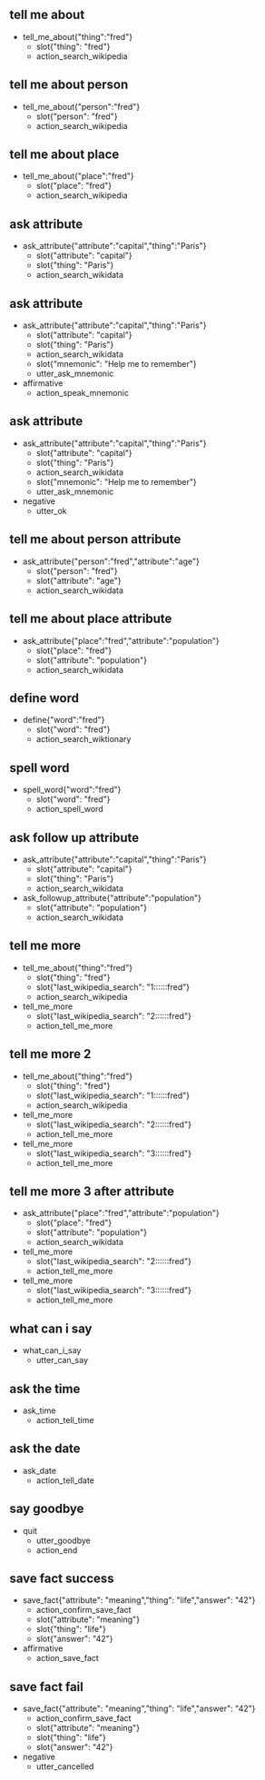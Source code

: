 ## tell me about
* tell_me_about{"thing":"fred"}
  - slot{"thing": "fred"}
  - action_search_wikipedia

## tell me about person
* tell_me_about{"person":"fred"}
  - slot{"person": "fred"}
  - action_search_wikipedia
  
## tell me about place
* tell_me_about{"place":"fred"}
  - slot{"place": "fred"}
  - action_search_wikipedia
  
## ask attribute
* ask_attribute{"attribute":"capital","thing":"Paris"}
  - slot{"attribute": "capital"}
  - slot{"thing": "Paris"}
  - action_search_wikidata
  
## ask attribute
* ask_attribute{"attribute":"capital","thing":"Paris"}
  - slot{"attribute": "capital"}
  - slot{"thing": "Paris"}
  - action_search_wikidata
  - slot{"mnemonic": "Help me to remember"}
  - utter_ask_mnemonic
* affirmative
  - action_speak_mnemonic
  
## ask attribute
* ask_attribute{"attribute":"capital","thing":"Paris"}
  - slot{"attribute": "capital"}
  - slot{"thing": "Paris"}
  - action_search_wikidata
  - slot{"mnemonic": "Help me to remember"}
  - utter_ask_mnemonic
* negative
  - utter_ok

## tell me about person attribute
* ask_attribute{"person":"fred","attribute":"age"}
  - slot{"person": "fred"}
  - slot{"attribute": "age"}
  - action_search_wikidata
  
## tell me about place  attribute
* ask_attribute{"place":"fred","attribute":"population"}
  - slot{"place": "fred"}
  - slot{"attribute": "population"}
  - action_search_wikidata
   
## define word
* define{"word":"fred"}
  - slot{"word": "fred"}
  - action_search_wiktionary
  
## spell word
* spell_word{"word":"fred"}
  - slot{"word": "fred"}
  - action_spell_word  
  
## ask follow up attribute
* ask_attribute{"attribute":"capital","thing":"Paris"}
  - slot{"attribute": "capital"}
  - slot{"thing": "Paris"}
  - action_search_wikidata
* ask_followup_attribute{"attribute":"population"}
  - slot{"attribute": "population"}
  - action_search_wikidata
  
## tell me more
* tell_me_about{"thing":"fred"}
  - slot{"thing": "fred"}
  - slot{"last_wikipedia_search": "1::::::fred"}
  - action_search_wikipedia
* tell_me_more
  - slot{"last_wikipedia_search": "2::::::fred"}
  - action_tell_me_more

## tell me more 2
* tell_me_about{"thing":"fred"}
  - slot{"thing": "fred"}
  - slot{"last_wikipedia_search": "1::::::fred"}
  - action_search_wikipedia
* tell_me_more
  - slot{"last_wikipedia_search": "2::::::fred"}
  - action_tell_me_more
* tell_me_more
  - slot{"last_wikipedia_search": "3::::::fred"}
  - action_tell_me_more
  
## tell me more 3 after attribute
* ask_attribute{"place":"fred","attribute":"population"}
  - slot{"place": "fred"}
  - slot{"attribute": "population"}
  - action_search_wikidata
* tell_me_more
  - slot{"last_wikipedia_search": "2::::::fred"}
  - action_tell_me_more
* tell_me_more
  - slot{"last_wikipedia_search": "3::::::fred"}
  - action_tell_me_more


## what can i say
* what_can_i_say
  - utter_can_say  


## ask the time
* ask_time
  - action_tell_time

## ask the date
* ask_date
  - action_tell_date
  

    
## say goodbye
* quit
  - utter_goodbye
  - action_end    
  
  
## save fact success
* save_fact{"attribute": "meaning","thing": "life","answer": "42"}
    - action_confirm_save_fact
    - slot{"attribute": "meaning"}
    - slot{"thing": "life"}
    - slot{"answer": "42"}
* affirmative
    - action_save_fact
    
## save fact fail
* save_fact{"attribute": "meaning","thing": "life","answer": "42"}
    - action_confirm_save_fact
    - slot{"attribute": "meaning"}
    - slot{"thing": "life"}
    - slot{"answer": "42"}
* negative
    - utter_cancelled

